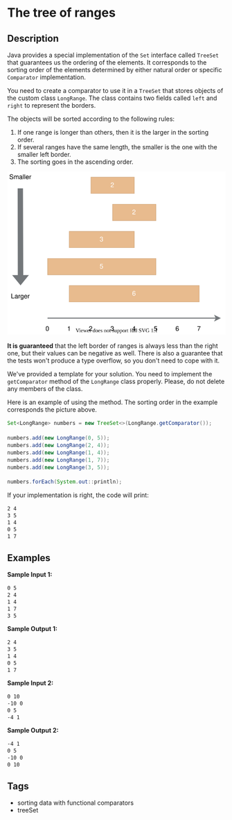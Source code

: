 # The tree of ranges

## Description
Java provides a special implementation of the `Set` interface called `TreeSet` that guarantees us the ordering of the elements. It corresponds to the sorting order of the elements determined by either natural order or specific `Comparator` implementation.

You need to create a comparator to use it in a `TreeSet` that stores objects of the custom class `LongRange`. The class contains two fields called `left` and `right` to represent the borders.

The objects will be sorted according to the following rules:

1. If one range is longer than others, then it is the larger in the sorting order.
2. If several ranges have the same length, the smaller is the one with the smaller left border.
3. The sorting goes in the ascending order.

![ranges illustration](ranges.svg)

**It is guaranteed** that the left border of ranges is always less than the right one, but their values can be negative as well. There is also a guarantee that the tests won't produce a type overflow, so you don't need to cope with it.

We've provided a template for your solution. You need to implement the `getComparator` method of the `LongRange` class properly. Please, do not delete any members of the class.

Here is an example of using the method. The sorting order in the example corresponds the picture above.

```java
Set<LongRange> numbers = new TreeSet<>(LongRange.getComparator());

numbers.add(new LongRange(0, 5));
numbers.add(new LongRange(2, 4));
numbers.add(new LongRange(1, 4));
numbers.add(new LongRange(1, 7));
numbers.add(new LongRange(3, 5));

numbers.forEach(System.out::println);
```

If your implementation is right, the code will print:

```console
2 4
3 5
1 4
0 5
1 7
```

## Examples
**Sample Input 1:**
```console
0 5
2 4
1 4
1 7
3 5
```

**Sample Output 1:**
```console
2 4
3 5
1 4
0 5
1 7
```

**Sample Input 2:**
```console
0 10
-10 0
0 5
-4 1
```

**Sample Output 2:**
```console
-4 1
0 5
-10 0
0 10
```

## Tags
- sorting data with functional comparators
- treeSet